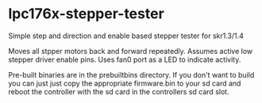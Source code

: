 # lpc176x-stepper-tester
Simple step and direction and enable based  stepper tester for skr1.3/1.4

Moves all stpper motors back and forward repeatedly.
Assumes active low stepper driver enable pins.
Uses fan0 port as a LED to indicate activity.

Pre-built binaries are in the prebuiltbins directory. If you don't want to build you can just just copy the appropriate firmware.bin to your sd card and reboot the controller with the sd card in the controllers sd card slot.

